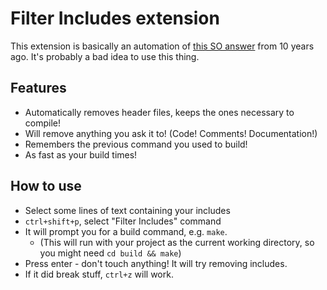 # Filter Includes extension

This extension is basically an automation of [this SO answer](https://stackoverflow.com/a/614915) from 10 years ago. It's probably a bad idea to use this thing.

## Features

 * Automatically removes header files, keeps the ones necessary to compile!
 * Will remove anything you ask it to! (Code! Comments! Documentation!)
 * Remembers the previous command you used to build!
 * As fast as your build times!

## How to use

 * Select some lines of text containing your includes
 * `ctrl+shift+p`, select "Filter Includes" command
 * It will prompt you for a build command, e.g. `make`.
    * (This will run with your project as the current working directory, so you might need `cd build && make`)
 * Press enter - don't touch anything! It will try removing includes.
 * If it did break stuff, `ctrl+z` will work.

